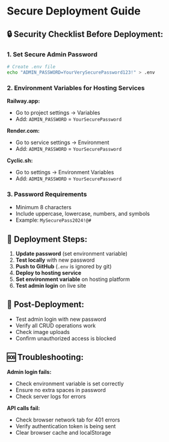 # Secure Deployment Guide

## 🔒 **Security Checklist Before Deployment:**

### 1. **Set Secure Admin Password**
```bash
# Create .env file
echo "ADMIN_PASSWORD=YourVerySecurePassword123!" > .env
```

### 2. **Environment Variables for Hosting Services**

**Railway.app:**
- Go to project settings → Variables
- Add: `ADMIN_PASSWORD` = `YourSecurePassword`

**Render.com:**
- Go to service settings → Environment
- Add: `ADMIN_PASSWORD` = `YourSecurePassword`

**Cyclic.sh:**
- Go to settings → Environment Variables
- Add: `ADMIN_PASSWORD` = `YourSecurePassword`

### 3. **Password Requirements**
- Minimum 8 characters
- Include uppercase, lowercase, numbers, and symbols
- Example: `MySecurePass2024!@#`

## 🚀 **Deployment Steps:**

1. **Update password** (set environment variable)
2. **Test locally** with new password
3. **Push to GitHub** (`.env` is ignored by git)
4. **Deploy to hosting service**
5. **Set environment variable** on hosting platform
6. **Test admin login** on live site

## 🔧 **Post-Deployment:**

- Test admin login with new password
- Verify all CRUD operations work
- Check image uploads
- Confirm unauthorized access is blocked

## 🆘 **Troubleshooting:**

**Admin login fails:**
- Check environment variable is set correctly
- Ensure no extra spaces in password
- Check server logs for errors

**API calls fail:**
- Check browser network tab for 401 errors
- Verify authentication token is being sent
- Clear browser cache and localStorage
